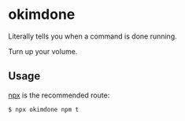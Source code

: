 # okimdone

Literally tells you when a command is done running.

Turn up your volume.

## Usage

[npx](https://npm.im/npx) is the recommended route:

```
$ npx okimdone npm t
```

